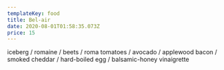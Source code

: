 ```yaml
---
templateKey: food
title: Bel-air
date: 2020-08-01T01:58:35.073Z
price: 15
---
```


iceberg / romaine / beets / roma tomatoes / avocado / applewood bacon / smoked cheddar / hard-boiled egg / balsamic-honey vinaigrette
